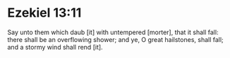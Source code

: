 # Ezekiel 13:11

Say unto them which daub [it] with untempered [morter], that it shall fall: there shall be an overflowing shower; and ye, O great hailstones, shall fall; and a stormy wind shall rend [it].
